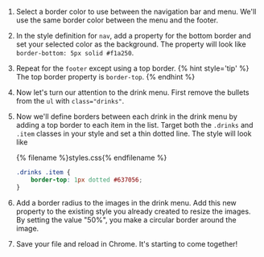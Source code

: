 1. Select a border color to use between the navigation bar and menu. We'll use the same border color between the menu and the footer.
1. In the style definition for `nav`, add a property for the bottom border and set your selected color as the background. The property will look like `border-bottom: 5px solid #f1a250`.
1. Repeat for the `footer` except using a top border.
   {% hint style='tip' %}
The top border property is `border-top`.
   {% endhint %}

1. Now let's turn our attention to the drink menu. First remove the bullets from the `ul` with `class="drinks"`. 
1. Now we'll define borders between each drink in the drink menu by adding a top border to each item in the list. Target both the `.drinks` and `.item` classes in your style and set a thin dotted line. The style will look like
    
    {% filename %}styles.css{% endfilename %}
    ```css
    .drinks .item {
        border-top: 1px dotted #637056;
    }
    ```
1. Add a border radius to the images in the drink menu. Add this new property to the existing style you already created to resize the images. By setting the value "50%", you make a circular border around the image.
1. Save your file and reload in Chrome. It's starting to come together!